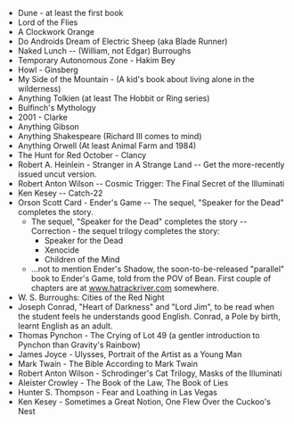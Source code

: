 - Dune - at least the first book
- Lord of the Flies
- A Clockwork Orange
- Do Androids Dream of Electric Sheep (aka Blade Runner)
- Naked Lunch -- (William, not Edgar) Burroughs
- Temporary Autonomous Zone - Hakim Bey
- Howl - Ginsberg
- My Side of the Mountain - (A kid's book about living alone in the wilderness)
- Anything Tolkien (at least The Hobbit or Ring series)
- Bulfinch's Mythology
- 2001 - Clarke
- Anything Gibson
- Anything Shakespeare (Richard III comes to mind)
- Anything Orwell (At least Animal Farm and 1984)
- The Hunt for Red October - Clancy
- Robert A. Heinlein - Stranger in A Strange Land -- Get the more-recently issued uncut version.
- Robert Anton Wilson -- Cosmic Trigger: The Final Secret of the Illuminati
- Ken Kesey -- Catch-22
- Orson Scott Card - Ender's Game -- The sequel, "Speaker for the Dead" completes the story.
    - The sequel, "Speaker for the Dead" completes the story -- Correction - the sequel trilogy completes the story:
        - Speaker for the Dead
        - Xenocide
        - Children of the Mind
    - ...not to mention Ender's Shadow, the soon-to-be-released "parallel" book to Ender's Game, told from the POV of Bean. First couple of chapters are at www.hatrackriver.com somewhere.
- W. S. Burroughs: Cities of the Red Night
- Joseph Conrad, "Heart of Darkness" and "Lord Jim", to be read when the student feels he understands good English. Conrad, a Pole by birth, learnt English as an adult.
- Thomas Pynchon - The Crying of Lot 49 (a gentler introduction to Pynchon than Gravity's Rainbow)
- James Joyce - Ulysses, Portrait of the Artist as a Young Man
- Mark Twain - The Bible According to Mark Twain
- Robert Anton Wilson - Schrodinger's Cat Trilogy, Masks of the Illuminati
- Aleister Crowley - The Book of the Law, The Book of Lies
- Hunter S. Thompson - Fear and Loathing in Las Vegas
- Ken Kesey - Sometimes a Great Notion, One Flew Over the Cuckoo's Nest